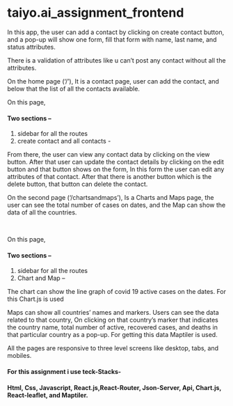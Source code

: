 # taiyo.ai_assignment_frontend
<p>In this app, the user can add a contact by clicking on create contact button, and a pop-up will show one form, fill that form with name, last name, and status attributes.</p>

<p>There is a validation of attributes like u can’t post any contact without all the attributes.</p>
<p>On the home page (‘/’), It is a contact page, user can add the contact, and below that the list of all the contacts available.</p>
<p>On this page,</p>
<h4>Two sections – </h4>
<ol>
  <li>sidebar for all the routes</li>
  <li>create contact and all contacts -</li>
</ol>
<p>From there, the user can view any contact data by clicking on the view button. After that user can update the contact details by clicking on the edit button and that button shows on the form, In this form the user can edit any attributes of that contact. After that there is another button which is the delete button, that button can delete the contact.</p>
<p>On the second page (‘/chartsandmaps’), Is a Charts and Maps page, the user can see the total number of cases on dates, and the Map can show the data of all the countries.</p>
<br/>
<p>On this page,</p>
<h4>Two sections – </h4> 
<ol>
  <li>sidebar for all the routes</li>
  <li>Chart and Map –</li>
</ol>
<p>The chart can show the line graph of covid 19 active cases on the dates. For this Chart.js is used</p>
<p>Maps can show all countries’ names and markers. Users can see the data related to that country, On clicking on that country’s marker that indicates the country name, total number of active, recovered cases, and deaths in that particular country as a pop-up. For getting this data Maptiler is used.</p>
<p>All the pages are responsive to three level screens like desktop, tabs, and mobiles.</p>

<h4>For this assignment i use teck-Stacks-</h4>
<h4>Html, Css, Javascript, React.js,React-Router, Json-Server, Api, Chart.js, React-leaflet, and Maptiler.</h4>
